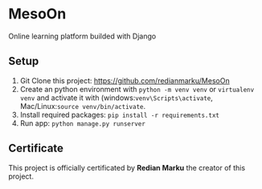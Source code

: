 # MesoOn
Online learning platform builded with Django

## Setup
1. Git Clone this project: https://github.com/redianmarku/MesoOn
2. Create an python environment with ```python -m venv venv``` or ```virtualenv venv``` and activate it with (windows:```venv\Scripts\activate```, Mac/Linux:```source venv/bin/activate```.
3. Install required packages: ``` pip install -r requirements.txt ```
4. Run app: ``` python manage.py runserver ```

## Certificate
This project is officially certificated by **Redian Marku** the creator of this project.
